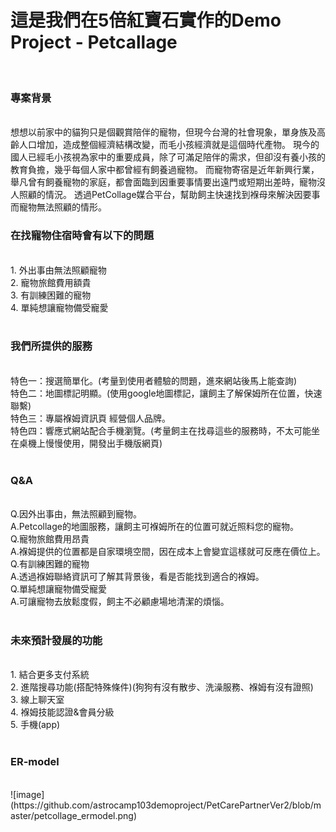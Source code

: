 # 這是我們在5倍紅寶石實作的Demo Project - Petcallage 

</br>

### 專案背景 

</br>
想想以前家中的貓狗只是個觀賞陪伴的寵物，但現今台灣的社會現象，單身族及高齡人口增加，造成整個經濟結構改變，而毛小孩經濟就是這個時代產物。
現今的國人已經毛小孩視為家中的重要成員，除了可滿足陪伴的需求，但卻沒有養小孩的教育負擔，幾乎每個人家中都曾經有飼養過寵物。
而寵物寄宿是近年新興行業，舉凡曾有飼養寵物的家庭，都會面臨到因重要事情要出遠門或短期出差時，寵物沒人照顧的情況。
透過PetCollage媒合平台，幫助飼主快速找到褓母來解決因要事而寵物無法照顧的情形。

</br>

### 在找寵物住宿時會有以下的問題

</br>
1. 外出事由無法照顧寵物</br>
2. 寵物旅館費用額貴</br>
3. 有訓練困難的寵物</br>
4. 單純想讓寵物備受寵愛</br>

</br>

### 我們所提供的服務 

</br>
  特色一：搜選簡單化。(考量到使用者體驗的問題，進來網站後馬上能查詢)</br>
  特色二：地圖標記明顯。(使用google地圖標記，讓飼主了解保姆所在位置，快速聯繫)</br>
  特色三：專屬褓姆資訊頁 經營個人品牌。</br>
  特色四：響應式網站配合手機瀏覽。(考量飼主在找尋這些的服務時，不太可能坐在桌機上慢慢使用，開發出手機版網頁)</br>

</br>

### Q&A

</br>
Q.因外出事由，無法照顧到寵物。</br>
A.Petcollage的地圖服務，讓飼主可褓姆所在的位置可就近照料您的寵物。</br>
Q.寵物旅館費用昂貴</br>
A.褓姆提供的位置都是自家環境空間，因在成本上會變宜這樣就可反應在價位上。</br>
Q.有訓練困難的寵物</br>
A.透過褓姆聯絡資訊可了解其背景後，看是否能找到適合的褓姆。</br>
Q.單純想讓寵物備受寵愛</br>
A.可讓寵物去放鬆度假，飼主不必顧慮場地清潔的煩惱。</br>

</br>

### 未來預計發展的功能

</br>
1. 結合更多支付系統</br>
2. 進階搜尋功能(搭配特殊條件)(狗狗有沒有散步、洗澡服務、褓姆有沒有證照)</br>
3. 線上聊天室</br>
4. 褓姆技能認證&會員分級</br>
5. 手機(app)</br>

</br>

### ER-model

</br>
![image](https://github.com/astrocamp103demoproject/PetCarePartnerVer2/blob/master/petcollage_ermodel.png)

